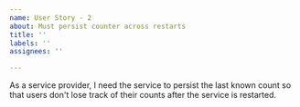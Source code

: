 ```yaml
---
name: User Story - 2
about: Must persist counter across restarts
title: ''
labels: ''
assignees: ''

---
```


As a service provider, I need the service to persist the last known count so that users don't lose track of their counts after the service is restarted.
